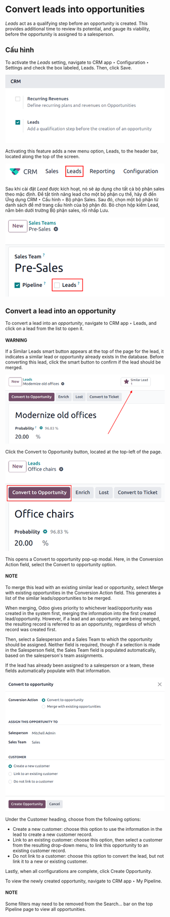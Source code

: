 # Convert leads into opportunities

*Leads* act as a qualifying step before an opportunity is created. This provides additional time to
review its potential, and gauge its viability, before the opportunity is assigned to a salesperson.

## Cấu hình

To activate the *Leads* setting, navigate to CRM app ‣ Configuration ‣ Settings
and check the box labeled, Leads. Then, click Save.

![Leads setting on CRM configuration page.](../../../../.gitbook/assets/convert-leads-leads-setting.png)

Activating this feature adds a new menu option, Leads, to the header bar, located along
the top of the screen.

![Leads menu on CRM application.](../../../../.gitbook/assets/convert-leads-leads-menu.png)

Sau khi cài đặt *Lead* được kích hoạt, nó sẽ áp dụng cho tất cả bộ phận sales theo mặc định. Để tắt tính năng lead cho một bộ phận cụ thể, hãy đi đến Ứng dụng CRM ‣ Cấu hình ‣ Bộ phận Sales. Sau đó, chọn một bộ phận từ danh sách để mở trang cấu hình của bộ phận đó. Bỏ chọn hộp kiểm Lead, nằm bên dưới trường Bộ phận sales, rồi nhấp Lưu.

![Leads menu on CRM application.](../../../../.gitbook/assets/convert-leads-leads-button.png)

## Convert a lead into an opportunity

To convert a lead into an *opportunity*, navigate to CRM app ‣ Leads, and click
on a lead from the list to open it.

#### WARNING
If a Similar Leads smart button appears at the top of the page for the lead, it
indicates a similar lead or opportunity already exists in the database. Before converting this
lead, click the smart button to confirm if the lead should be merged.

![Close up of a lead with emphasis on the Similar Leads smart button.](../../../../.gitbook/assets/similar-leads-smart-button.png)

Click the Convert to Opportunity button, located at the top-left of the page.

![Create opportunity button on a lead record.](../../../../.gitbook/assets/convert-leads-convert-opp-button.png)

This opens a Convert to opportunity pop-up modal. Here, in the Conversion
Action field, select the Convert to opportunity option.

#### NOTE
To merge this lead with an existing similar lead or opportunity, select Merge with
existing opportunities in the Conversion Action field. This generates a list of the
similar leads/opportunities to be merged.

When merging, Odoo gives priority to whichever lead/opportunity was created in the system first,
merging the information into the first created lead/opportunity. However, if a lead and an
opportunity are being merged, the resulting record is referred to as an opportunity, regardless
of which record was created first.

Then, select a Salesperson and a Sales Team to which the opportunity should
be assigned. Neither field is required, though if a selection is made in the Salesperson
field, the Sales Team field is populated automatically, based on the salesperson's team
assignments.

If the lead has already been assigned to a salesperson or a team, these fields automatically
populate with that information.

![Create opportunity pop-up.](../../../../.gitbook/assets/convert-leads-conversion-action.png)

Under the Customer heading, choose from the following options:

- Create a new customer: choose this option to use the information in the lead to create
  a new customer record.
- Link to an existing customer: choose this option, then select a customer from the
  resulting drop-down menu, to link this opportunity to an existing customer record.
- Do not link to a customer: choose this option to convert the lead, but not link it to
  a new or existing customer.

Lastly, when all configurations are complete, click Create Opportunity.

To view the newly created opportunity, navigate to CRM app ‣ My Pipeline.

#### NOTE
Some filters may need to be removed from the Search... bar on the top
Pipeline page to view all opportunities.
